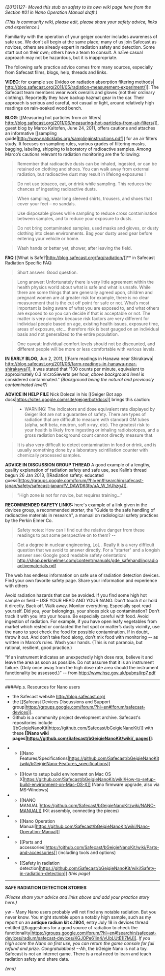 *(20131127- Moved this stub on safety to its own wiki page here from the Section #01 in Nano Operation Manual draft.)*

*(This is community wiki, please edit, please share your safety advice, links and experience.)* 

Familiarity with the operation of your geiger counter includes awareness of safe use.  We don't all begin at the same place; many of us join Safecast as novices, others are already expert in radiation safety and detection. Some start out on their own; others have a team to consult. A naïve casual approach may not be hazardous, but it is inappropriate. 

The following safe practice advice comes from many sources, especially from Safecast films, blogs, help, threads and links.

**VIDEO**: for example see [[video on radiation absorption filtering methods| http://blog.safecast.org/2011/05/radiation-measurement-experiment/]]: The Safecast team members wear work overalls and gloves (not their ordinary clothing). Reportedly they have backup hazmat gear in the car. Their approach is serious and careful, not casual or light, around relatively high readings on rain-soaked wood bench.

**BLOG**: [[Measuring hot particles from air filters| http://blog.safecast.org/2011/06/measuring-hot-particles-from-air-filters/]], guest blog by Marco Kaltofen, June 24, 2011, offers cautions and attaches an informative [[sampling guide|http://www.naticklabs.org/samplinginstructions.pdf]] for an air filters study. It focuses on sampling rules, various grades of filtering masks, bagging, labeling, shipping to laboratory of radioactive samples. Among Marco’s cautions relevant to radiation monitoring are the following: 

>Remember that radioactive dusts can be inhaled, ingested, or can be retained on clothing and shoes. You can walk away from external radiation, but radioactive dust may result in lifelong exposures !

>Do not use tobacco, eat, or drink while sampling. This reduces the chances of ingesting radioactive dusts. 

>When sampling, wear long sleeved shirts, trousers, and shoes that cover your feet – no sandals. 

>Use disposable gloves while sampling to reduce cross contamination between samples, and to reduce your exposure to dusts. 

>Do not bring contaminated samples, used masks and gloves, or dusty clothing into clean environments. Bag your dusty used gear before entering your vehicle or home. 

>Wash hands or better yet, shower, after leaving the field. 


**FAQ** [[What is Safe?|http://blog.safecast.org/faq/radiation/]]** in Safecast Radiation Specific FAQ:

>Short answer: Good question. 

>Long answer: Unfortunately there is very little agreement within the health physics world about what is safe and what is unsafe. While there are some things that are generally agreed upon, children and pregnant women are at greater risk for example, there is no clear measurement that is the cut off point for safe or not. What’s most important is being aware of what you are exposed to, and what others are exposed to so you can decide if that is acceptable or not. The matter is very complex because risk factors are very different for individual people based on age, existing health issues, exposure time, areas of exposure, etc… therefore risk is best gauged on an individual basis and not generalized to the entire population.

>One caveat: Individual comfort levels should not be discounted, and different people will be more or less comfortable with various levels.

**IN EARLY BLOG**, Jun 2, 2011, [[Farm readings in Hanawa near Shirakawa| http://blog.safecast.org/2011/06/farm-readings-in-hanawa-near-shirakawa/]], it was stated that “100 counts per minute, equivalent to approximately 0.3 microSieverts per hour, *above background level* is considered contaminated.” *(Background being the natural and previously contaminated level?)*

**ADVICE IN HELP FILE** Nick Dolezal in his [[Geiger Bot app docs|https://sites.google.com/site/geigerbot/docs]] brings this caution: 

>* WARNING! The indicators and dose equivalent rate displayed by Geiger Bot are not a guarantee of safety. There are types of radiation that are difficult to measure with standard GM tubes (alpha, soft beta, neutron, soft x-ray, etc). The greatest risk to your health is likely from ingesting or inhaling radioisotopes, and a gross radiation background count cannot directly measure that.

>It is also very difficult to detect contamination in food or drink, and is usually something done by a laboratory scintillation counter with chemically processed samples.

**ADVICE IN DISCUSSION GROUP THREAD** A good example of a lengthy, quality explanation of radiation safety and safe use, see Kalin’s thread begun 26 Jan 2013, [[Radiation safety: educated guess|https://groups.google.com/forum/?hl=en#!searchin/safecast-japan/safety/safecast-japan/fV_DAWD63fo/uA_W_1rUhzgJ]].

>”High zone is not for novice, but requires training…”

**RECOMMENDED SAFETY LINKS:** here's example of a link given in the devices group, a recommended *starter*, the "Guide to the safe handling of radioactive materials in research", a manual on radiological safety practices by the Perkin Elmer Co.

> Safety notes: How can I find out the relative danger from these readings to put some perspective on to them?   -- 

> Get a degree in nuclear engineering, LoL . Really it is a very difficult question that we avoid to answer directly. For a "starter" and a longish answer see: Google good readable safety orientation: http://shop.perkinelmer.com/content/manuals/gde_safehandlingradioactivematerials.pdf

The web has endless information on safe use of radiation detection devices. Find your own favorite safety page. Share your information and experience with others

Avoid radiation hazards that can be avoided. If you find some high hot sample or field – USE YOUR HEAD AND YOUR NANO. Don't touch it or hold it directly. Back off. Walk away. Monitor everything. Especially spot read yourself. Did you, your belongings, your shoes pick up contamination? Don’t track it with you into your house. Be especially careful with food. Avoid ingestion of radiation. For example, if you have open leafy vegetables from market which rested or contacted the hot spot or matter’s dusty vicinity, use the nano to spot check the food for possible contamination. If in doubt, throw it out. And don’t take food along, don’t mix food with monitoring -- as written in Marco’s rules. Wash your hands. (This is not paranoia, but rational, resilient, good practice.)

“If an instrument indicates an unexpectedly high dose rate, believe it and leave the area as soon as possible. Do not assume that it is an instrument failure. (Only once away from the high dose rate area should the instrument functionality be assessed.)” -- from http://www.hse.gov.uk/pubns/irp7.pdf 

----

#####p.s. Resources for Nano users
* the Safecast website http://blog.safecast.org/
* the [[Safecast Devices Discussions and Support group|https://groups.google.com/forum/?hl=en#!forum/safecast-devices]].
* Github is a community project development archive. Safecast's repositories include [[bGeigieNanoKit|https://github.com/Safecast/bGeigieNanoKit/]] with these **[[Nano wiki pages|https://github.com/Safecast/bGeigieNanoKit/wiki/_pages]]**:
+   - [[Nano Features/Specifications|https://github.com/Safecast/bGeigieNanoKit/wiki/bGeigieNano-Features_specifications]]
+   - [[How to setup build environment on Mac OS X|https://github.com/Safecast/bGeigieNanoKit/wiki/How-to-setup-build-environment-on-Mac-OS-X]] (Nano firmware upgrade, also via MS-Windows)    
+   - [[NANO MANUAL|https://github.com/Safecast/bGeigieNanoKit/wiki/NANO-MANUAL]] (Kit assembly, connecting the pieces) 
+   - [[Nano Operation Manual|https://github.com/Safecast/bGeigieNanoKit/wiki/Nano-Operation-Manual]] 
+   - [[Parts and accessories|https://github.com/Safecast/bGeigieNanoKit/wiki/Parts-and-accessories]] (including tools and options)
+   - [[Safety in radiation detection|https://github.com/Safecast/bGeigieNanoKit/wiki/Safety-in-radiation-detection]]  *(this page)*


***

**SAFE RADIATION DETECTION STORIES**

*(Please share your advice and links above and add your practice story here.)* 

*yw* - Many Nano users probably will not find any notable radiation. But you never know. You might stumble upon a notably high sample, such as my report on an **antique radium kit c.1904**, entry July 18 in devices thread entitled [[Suggestions for a good source of radiation to check the functionality|https://groups.google.com/forum/?hl=en#!searchin/safecast-devices/radium/safecast-devices/KGJOPe61in4/vUbLUtE1I7MJ]]. *If you high score the Nano on first use, you can return the game console for full refund and prize. Congratulations!* --Ah, the bGeigie Nano is not a toy. Safecast is not an internet game. There is a real need to learn and teach radiation safety and share data.


*(end)*